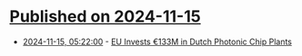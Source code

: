 # [Published on 2024-11-15](index.md)

* [2024-11-15, 05:22:00](https://soylentnews.org/article.pl?sid=24/11/14/1244220&from=rss) - [EU Invests €133M in Dutch Photonic Chip Plants](https://soylentnews.org/article.pl?sid=24/11/14/1244220&from=rss)
